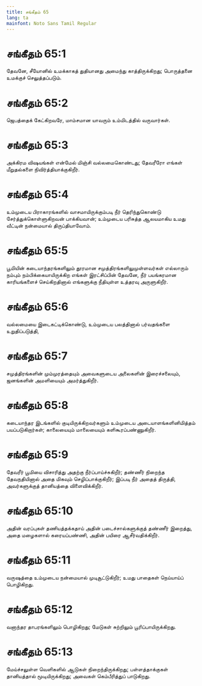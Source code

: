 ```yaml
---
title: சங்கீதம் 65
lang: ta
mainfont: Noto Sans Tamil Regular
---
```


# சங்கீதம் 65:1

தேவனே, சீயோனில் உமக்காகத் துதியானது அமைந்து காத்திருக்கிறது; பொருத்தனை உமக்குச் செலுத்தப்படும்.

# சங்கீதம் 65:2

ஜெபத்தைக் கேட்கிறவரே, மாம்சமான யாவரும் உம்மிடத்தில் வருவார்கள்.

# சங்கீதம் 65:3

அக்கிரம விஷயங்கள் என்மேல் மிஞ்சி வல்லமைகொண்டது; தேவரீரோ எங்கள் மீறுதல்களை நிவிர்த்தியாக்குகிறீர்.

# சங்கீதம் 65:4

உம்முடைய பிராகாரங்களில் வாசமாயிருக்கும்படி நீர் தெரிந்துகொண்டு சேர்த்துக்கொள்ளுகிறவன் பாக்கியவான்; உம்முடைய பரிசுத்த ஆலயமாகிய உமது வீட்டின் நன்மையால் திருப்தியாவோம்.

# சங்கீதம் 65:5

பூமியின் கடையாந்தரங்களிலும் தூரமான சமுத்திரங்களிலுமுள்ளவர்கள் எல்லாரும் நம்பும் நம்பிக்கையாயிருக்கிற எங்கள் இரட்சிப்பின் தேவனே, நீர் பயங்கரமான காரியங்களைச் செய்கிறதினால் எங்களுக்கு நீதியுள்ள உத்தரவு அருளுகிறீர்.

# சங்கீதம் 65:6

வல்லமையை இடைகட்டிக்கொண்டு, உம்முடைய பலத்தினால் பர்வதங்களை உறுதிப்படுத்தி,

# சங்கீதம் 65:7

சமுத்திரங்களின் மும்முரத்தையும் அவைகளுடைய அலைகளின் இரைச்சலையும், ஜனங்களின் அமளியையும் அமர்த்துகிறீர்.

# சங்கீதம் 65:8

கடையாந்தர இடங்களில் குடியிருக்கிறவர்களும் உம்முடைய அடையாளங்களினிமித்தம் பயப்படுகிறார்கள்; காலையையும் மாலையையும் களிகூரப்பண்ணுகிறீர்.

# சங்கீதம் 65:9

தேவரீர் பூமியை விசாரித்து அதற்கு நீர்ப்பாய்ச்சுகிறீர்; தண்ணீர் நிறைந்த தேவநதியினால் அதை மிகவும் செழிப்பாக்குகிறீர்; இப்படி நீர் அதைத் திருத்தி, அவர்களுக்குத் தானியத்தை விளைவிக்கிறீர்.

# சங்கீதம் 65:10

அதின் வரப்புகள் தணியத்தக்கதாய் அதின் படைச்சால்களுக்குத் தண்ணீர் இறைத்து, அதை மழைகளால் கரையப்பண்ணி, அதின் பயிரை ஆசீர்வதிக்கிறீர்.

# சங்கீதம் 65:11

வருஷத்தை உம்முடைய நன்மையால் முடிசூட்டுகிறீர்; உமது பாதைகள் நெய்யாய்ப் பொழிகிறது.

# சங்கீதம் 65:12

வனாந்தர தாபரங்களிலும் பொழிகிறது; மேடுகள் சுற்றிலும் பூரிப்பாயிருக்கிறது.

# சங்கீதம் 65:13

மேய்ச்சலுள்ள வெளிகளில் ஆடுகள் நிறைந்திருக்கிறது; பள்ளத்தாக்குகள் தானியத்தால் மூடியிருக்கிறது; அவைகள் கெம்பீரித்துப் பாடுகிறது.

